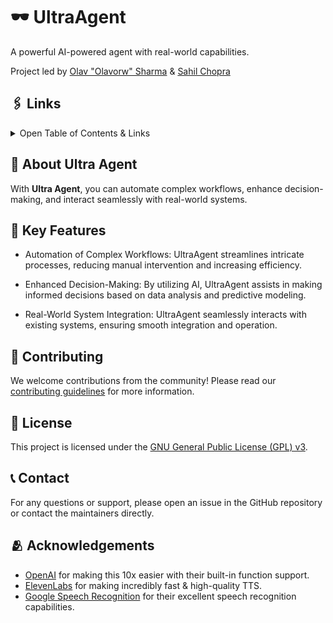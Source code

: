 # 🕶️ UltraAgent

A powerful AI-powered agent with real-world capabilities.

Project led by [Olav "Olavorw" Sharma](https://github.com/olavorw) & [Sahil Chopra](https://github.com/aunncodes)

## 🖇️ Links
<details>
<summary>
Open Table of Contents & Links
</summary>

### 🏗️ **Setup & Installation**
- **[Quickstart](https://github.com/4934tech/UltraAgent/wiki/Quickstart):** Fast-track your setup with essential steps.
  - **[Prerequisites](https://github.com/4934tech/UltraAgent/wiki/Quickstart#-Prerequisites):** Ensure your system meets the requirements.
  - **[Installation](https://github.com/4934tech/UltraAgent/wiki/Quickstart#-Installation):** Detailed installation instructions.

### 💫 **Features**
- **[Automation](#):** Simplify workflows with UltraAgent.
- **[Decision Support](#):** Leverage AI for smarter decision-making.
- **[Integration](#):** Connect seamlessly with real-world systems.

### ⚒️ **Prebuilt Modules**
- **[Prebuilt Functions](#):** Plug-and-play modules for quick functionality.
- **[Prebuilt Integrations](#):** Ready-to-use integrations with popular services.

### 🧠 **Models**
- **[Speech to Text](#):** Optimize audio transcription.
- **[Text to Speech](#):** Generate natural-sounding speech.
- **[Image Recognition](#):** Enhance image analysis.
- **[Data Analysis](#):** Visualize and interpret data effectively.
- **[Predictive Modeling](#):** Forecast trends with AI-powered predictions.

### 🔌 **Integrations**
- **[Third-Party Services](#):** Connect with widely used platforms.
- **[APIs](#):** Integrate external systems through APIs.
- **[Webhooks](#):** Automate triggers and actions.
- **[Databases](#):** Enable efficient data storage and retrieval.

### ⚙️ **Custom Functionality**
- **[Custom Scripts](#):** Enhance UltraAgent with your own scripts.
- **[Custom Plugins](#):** Expand capabilities with custom plugins.
- **[Custom Dashboards](#):** Design dashboards for visualizing data.
- **[Custom Reports](#):** Generate tailored reports.
- **[Custom Models](#):** Train models for your specific needs.

### 👁️ **Usage Examples**
- **[Automating Workflows](#):** Optimize processes with automation.
- **[Data Analysis](#):** Leverage AI for insightful analysis.
- **[System Integration](#):** Seamlessly connect UltraAgent with your systems.
</details>

## 🧰 About Ultra Agent

With **Ultra Agent**, you can automate complex workflows, enhance decision-making, and interact seamlessly with real-world systems.

## 🌟 Key Features

- Automation of Complex Workflows: UltraAgent streamlines intricate processes, reducing manual intervention and increasing efficiency.

- Enhanced Decision-Making: By utilizing AI, UltraAgent assists in making informed decisions based on data analysis and predictive modeling.

- Real-World System Integration: UltraAgent seamlessly interacts with existing systems, ensuring smooth integration and operation.

## 🤝 Contributing

We welcome contributions from the community! Please read our [contributing guidelines](./Contributing.md) for more information.

## 📜 License

This project is licensed under the [GNU General Public License (GPL) v3](./License.md).

## 📞 Contact

For any questions or support, please open an issue in the GitHub repository or contact the maintainers directly.

## 🫂 Acknowledgements

- [OpenAI](https://openai.com) for making this 10x easier with their built-in function support.
- [ElevenLabs](https://eleven-labs.com) for making incredibly fast & high-quality TTS.
- [Google Speech Recognition](https://cloud.google.com/speech-to-text) for their excellent speech recognition capabilities.